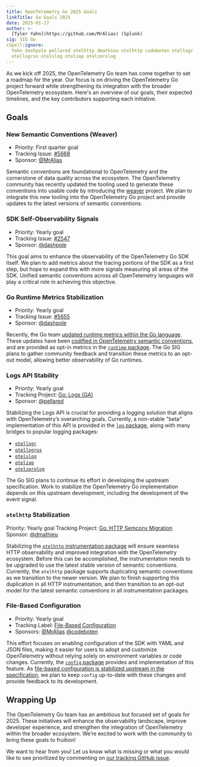 ```yaml
---
title: OpenTelemetry Go 2025 Goals
linkTitle: Go Goals 2025
date: 2025-01-17
author: >-
  [Tyler Yahn](https://github.com/MrAlias) (Splunk)
sig: SIG Go
cSpell:ignore:
  Yahn dashpole pellared otelhttp dmathieu otelhttp codeboten otellogr
  otellogrus otelslog otelzap otelzerolog
---
```


As we kick off 2025, the OpenTelemetry Go team has come together to set a
roadmap for the year. Our focus is on driving the OpenTelemetry Go project
forward while strengthening its integration with the broader OpenTelemetry
ecosystem. Here's an overview of our goals, their expected timelines, and the
key contributors supporting each initiative.

## Goals

### New Semantic Conventions (Weaver)

- Priority: First quarter goal
- Tracking Issue:
  [#5668](https://github.com/open-telemetry/opentelemetry-go/issues/5668)
- Sponsor: [@MrAlias](https://github.com/MrAlias)

Semantic conventions are foundational to OpenTelemetry and the cornerstone of
data quality across the ecosystem. The OpenTelemetry community has recently
updated the tooling used to generate these conventions into usable code by
introducing the [weaver](https://github.com/open-telemetry/weaver) project. We
plan to integrate this new tooling into the OpenTelemetry Go project and provide
updates to the latest versions of semantic conventions.

### SDK Self-Observability Signals

- Priority: Yearly goal
- Tracking Issue:
  [#2547](https://github.com/open-telemetry/opentelemetry-go/issues/2547)
- Sponsor: [@dashpole](https://github.com/dashpole)

This goal aims to enhance the observability of the OpenTelemetry Go SDK itself.
We plan to add metrics about the tracing portions of the SDK as a first step,
but hope to expand this with more signals measuring all areas of the SDK.
Unified semantic conventions across all OpenTelemetry languages will play a
critical role in achieving this objective.

### Go Runtime Metrics Stabilization

- Priority: Yearly goal
- Tracking Issue:
  [#5655](https://github.com/open-telemetry/opentelemetry-go-contrib/issues/5655)
- Sponsor: [@dashpole](https://github.com/dashpole)

Recently, the Go team
[updated runtime metrics within the Go language](https://github.com/golang/go/issues/67120).
These updates have been
[codified in OpenTelemetry semantic conventions](https://github.com/open-telemetry/semantic-conventions/pull/981),
and are provided as opt-in metrics in the
[`runtime` package](https://pkg.go.dev/go.opentelemetry.io/contrib/instrumentation/runtime#pkg-overview).
The Go SIG plans to gather community feedback and transition these metrics to an
opt-out model, allowing better observability of Go runtimes.

### Logs API Stability

- Priority: Yearly goal
- Tracking Project:
  [Go: Logs (GA)](https://github.com/orgs/open-telemetry/projects/43)
- Sponsor: [@pellared](https://github.com/pellared)

Stabilizing the Logs API is crucial for providing a logging solution that aligns
with OpenTelemetry’s overarching goals. Currently, a non-stable "beta"
implementation of this API is provided in the
[`log` package](https://pkg.go.dev/go.opentelemetry.io/otel/log), along with
many bridges to popular logging packages:

- [`otellogr`](https://pkg.go.dev/go.opentelemetry.io/contrib/bridges/otellogr)
- [`otellogrus`](https://pkg.go.dev/go.opentelemetry.io/contrib/bridges/otellogrus)
- [`otelslog`](https://pkg.go.dev/go.opentelemetry.io/contrib/bridges/otelslog)
- [`otelzap`](https://pkg.go.dev/go.opentelemetry.io/contrib/bridges/otelzap)
- [`otelzerolog`](https://pkg.go.dev/go.opentelemetry.io/contrib/bridges/otelzerolog)

The Go SIG plans to continue its effort in developing the upstream
specification. Work to stabilize the OpenTelemetry Go implementation depends on
this upstream development, including the development of the event signal.

### `otelhttp` Stabilization

Priority: Yearly goal Tracking Project:
[Go: HTTP Semconv Migration](https://github.com/orgs/open-telemetry/projects/87)
Sponsor: [@dmathieu](https://github.com/dmathieu)

Stabilizing the
[`otelhttp` instrumentation package](https://pkg.go.dev/go.opentelemetry.io/contrib/instrumentation/net/http/otelhttp)
will ensure seamless HTTP observability and improved integration with the
OpenTelemetry ecosystem. Before this can be accomplished, the instrumentation
needs to be upgraded to use the latest stable version of semantic conventions.
Currently, the `otelhttp` package supports duplicating semantic conventions as
we transition to the newer version. We plan to finish supporting this
duplication in all HTTP instrumentation, and then transition to an opt-out model
for the latest semantic conventions in all instrumentation packages.

### File-Based Configuration

- Priority: Yearly goal
- Tracking Label:
  [File-Based Configuration](https://github.com/open-telemetry/opentelemetry-go-contrib/labels/area%3A%20config)
- Sponsors: [@MrAlias](https://github.com/MrAlias)
  [@codeboten](https://github.com/codeboten)

This effort focuses on enabling configuration of the SDK with YAML and JSON
files, making it easier for users to adopt and customize OpenTelemetry without
relying solely on environment variables or code changes. Currently, the
[`config` package](https://pkg.go.dev/go.opentelemetry.io/contrib/config)
provides and implementation of this feature. As
[file-based configuration is stabilized upstream in the specification](https://github.com/orgs/open-telemetry/projects/38),
we plan to keep `config` up-to-date with these changes and provide feedback to
its development.

## Wrapping Up

The OpenTelemetry Go team has an ambitious but focused set of goals for 2025.
These initiatives will enhance the observability landscape, improve developer
experience, and strengthen the integration of OpenTelemetry within the broader
ecosystem. We’re excited to work with the community to bring these goals to
fruition!

We want to hear from you! Let us know what is missing or what you would like to
see prioritized by commenting on
[our tracking GitHub issue](https://github.com/open-telemetry/opentelemetry-go/issues/6175).
